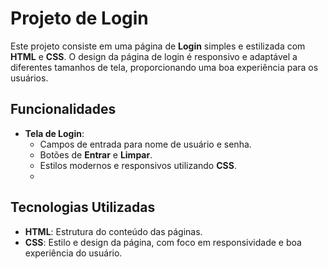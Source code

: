 # Projeto de Login

Este projeto consiste em uma página de **Login** simples e estilizada com **HTML** e **CSS**. O design da página de login é responsivo e adaptável a diferentes tamanhos de tela, proporcionando uma boa experiência para os usuários.

## Funcionalidades

- **Tela de Login**:
  - Campos de entrada para nome de usuário e senha.
  - Botões de **Entrar** e **Limpar**.
  - Estilos modernos e responsivos utilizando **CSS**.
  - 
## Tecnologias Utilizadas

- **HTML**: Estrutura do conteúdo das páginas.
- **CSS**: Estilo e design da página, com foco em responsividade e boa experiência do usuário.



